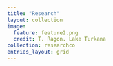 ```yaml
---
title: "Research"
layout: collection
image:
  feature: feature2.png
  credit: T. Ragon. Lake Turkana
collection: researchco
entries_layout: grid
---
```



